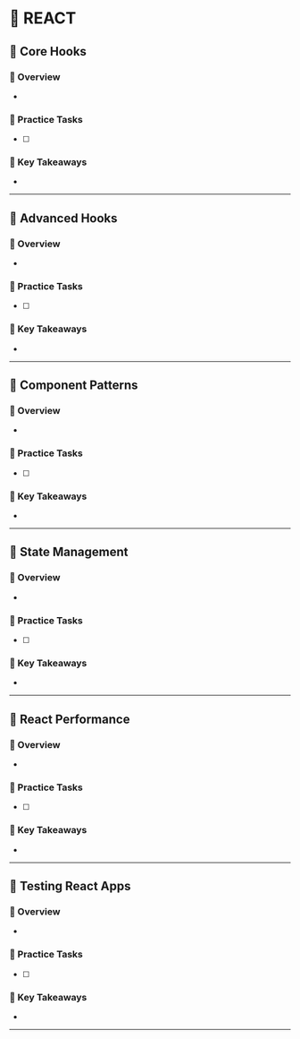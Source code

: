 # 📘 REACT

## 🔹 Core Hooks
### 📘 Overview
- 

### 🧪 Practice Tasks
- [ ] 

### 🧠 Key Takeaways
- 

---

## 🔹 Advanced Hooks
### 📘 Overview
- 

### 🧪 Practice Tasks
- [ ] 

### 🧠 Key Takeaways
- 

---

## 🔹 Component Patterns
### 📘 Overview
- 

### 🧪 Practice Tasks
- [ ] 

### 🧠 Key Takeaways
- 

---

## 🔹 State Management
### 📘 Overview
- 

### 🧪 Practice Tasks
- [ ] 

### 🧠 Key Takeaways
- 

---

## 🔹 React Performance
### 📘 Overview
- 

### 🧪 Practice Tasks
- [ ] 

### 🧠 Key Takeaways
- 

---

## 🔹 Testing React Apps
### 📘 Overview
- 

### 🧪 Practice Tasks
- [ ] 

### 🧠 Key Takeaways
- 

---

